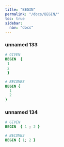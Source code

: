 ```yaml
---
title: "BEGIN"
permalink: "/docs/BEGIN/"
toc: true
sidebar:
  nav: "docs"
---
```

### unnamed 133
```ruby
# GIVEN
BEGIN  { 
 1 
 2 
 }
```
```ruby
# BECOMES
BEGIN {
  1
  2
}
```
### unnamed 134
```ruby
# GIVEN
BEGIN  { 1 ; 2 }
```
```ruby
# BECOMES
BEGIN { 1; 2 }
```
